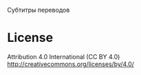 Субтитры переводов

License
=======
Attribution 4.0 International (CC BY 4.0)
http://creativecommons.org/licenses/by/4.0/

